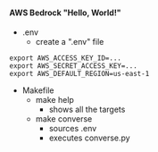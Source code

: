 #### AWS Bedrock "Hello, World!"

* .env
  * create a ".env" file

```
export AWS_ACCESS_KEY_ID=...
export AWS_SECRET_ACCESS_KEY=...
export AWS_DEFAULT_REGION=us-east-1
```

* Makefile
  * make help
    * shows all the targets
  * make converse
    * sources .env
    * executes converse.py
